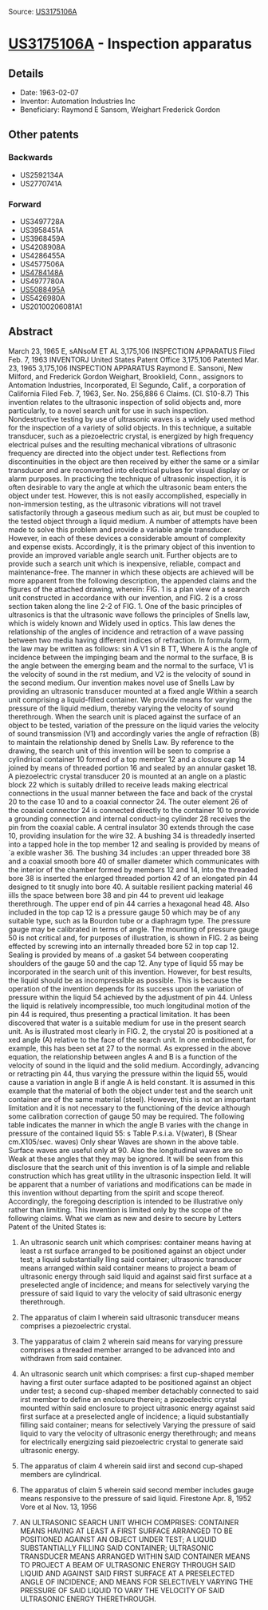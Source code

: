 Source: [US3175106A](https://patents.google.com/patent/US3175106A)

# [US3175106A](US3175106A.md) - Inspection apparatus

## Details

* Date: 1963-02-07
* Inventor: Automation Industries Inc
* Beneficiary: Raymond E Sansom, Weighart Frederick Gordon

## Other patents

### Backwards
 * US2592134A
 * US2770741A
### Forward
 * US3497728A
 * US3958451A
 * US3968459A
 * US4208908A
 * US4286455A
 * US4577506A
 * [US4784148A](US4784148A.md)
 * US4977780A
 * [US5088495A](US5088495A.md)
 * US5426980A
 * US20100206081A1
## Abstract

March 23, 1965 E, sANsoM ET AL 3,175,106 
INSPECTION APPARATUS Filed Feb. 7, 1963 INVENTORJ United States Patent Office 3,175,106 Patented Mar. 23, 1965 3,175,106 INSPECTION APPARATUS Raymond E. Sansoni, New Milford, and Frederick Gordon Weighart, Brooklield, Conn., assignors to Antomation Industries, Incorporated, El Segundo, Calif., a corporation of California Filed Feb. 7, 1963, Ser. No. 256,886 6 Claims. (Cl. S10-8.7) 
 This invention relates to the ultrasonic inspection of solid objects and, more particularly, to a novel search unit for use in such inspection. 
 Nondestructive testing by use of ultrasonic waves is a widely used method for the inspection of a variety of solid objects. In this technique, a suitable transducer, such as a piezoelectric crystal, is energized by high frequency electrical pulses and the resulting mechanical vibrations of ultrasonic frequency are directed into the object under test. Reflections from discontinuities in the object are then received by either the same or a similar transducer and are reconverted into electrical pulses for visual display or alarm purposes. 
 In practicing the technique of ultrasonic inspection, it is often desirable to vary the angle at which the ultrasonic beam enters the object under test. However, this is not easily accomplished, especially in non-immersion testing, as the ultrasonic vibrations will not travel satisfactorily through a gaseous medium such as air, but must be coupled to the tested object through a liquid medium. A number of attempts have been made to solve this problem and provide a variable angle transducer. However, in each of these devices a considerable amount of complexity and expense exists. Accordingly, it is the primary object of this invention to provide an improved variable angle search unit. Further objects are to provide such a search unit which is inexpensive, reliable, compact and maintenance-free. 
 The manner in which these objects are achieved will be more apparent from the following description, the appended claims and the figures of the attached drawing, wherein: 
 FIG. 1 is a plan view of a search unit constructed in accordance with our invention, and 
 FIG. 2 is a cross section taken along the line 2-2 of FIG. 1. 
 One of the basic principles of ultrasonics is that the ultrasonic wave follows the principles of Snells law, which is widely known and Widely used in optics. This law denes the relationship of the angles of incidence and retraction of a wave passing between two media having different indices of refraction. In formula form, the law may be written as follows: 
sin A V1 sin B TT, Where A is the angle of incidence between the impinging beam and the normal to the surface, B is the angle between the emerging beam and the normal to the surface, V1 is the velocity of sound in the rst medium, and V2 is the velocity of sound in the second medium. 
 Our invention makes novel use of Snells Law by providing an ultrasonic transducer mounted at a fixed angle Within a search unit comprising a liquid-filled container. We provide means for varying the pressure of the liquid medium, thereby varying the velocity of sound therethrough. When the search unit is placed against the surface of an object to be tested, variation of the pressure on the liquid varies the velocity of sound transmission (V1) and accordingly varies the angle of refraction (B) to maintain the relationship dened by Snells Law. 
 By reference to the drawing, the search unit of this invention will be seen to comprise a cylindrical container 10 formed of a top member 12 and a closure cap 14 joined by means of threaded portion 16 and sealed by an annular gasket 18. A piezoelectric crystal transducer 20 is mounted at an angle on a plastic block 22 which is suitably drilled to receive leads making electrical connections in the usual manner between the face and back of the crystal 20 to the case 10 and to a coaxial connector 24. The outer element 26 of the coaxial connector 24 is connected directly to the container 10 to provide a grounding connection and internal conduct-ing cylinder 28 receives the pin from the coaxial cable. A central insulator 30 extends through the case 10, providing insulation for the wire 32. A bushing 34 is threadedly inserted into a tapped hole in the top member 12 and sealing is provided by means of `a exible washer 36. The bushing 34 includes :an upper threaded bore 38 and a coaxial smooth bore 40 of smaller diameter which communicates with the interior of the chamber formed by members 12 and 14, Into the threaded bore 38 is inserted the enlarged threaded portion 42 of an elongated pin 44 designed to tit snugly into bore 40. A suitable resilient packing material 46 iills the space between bore 38 and pin 44 to prevent uid leakage therethrough. The upper end of pin 44 carries a hexagonal head 48. Also included in the top cap 12 is a pressure gauge 50 which may be of any suitable type, such as la Bourdon tube or a diaphragm type. The pressure gauge may be calibrated in terms of angle. The mounting of pressure gauge 50 is not critical and, for purposes of illustration, is shown in FIG. 2 as being effected by screwing into an internally threaded bore 52 in top cap 12. Sealing is provided by means of .a gasket 54 between cooperating shoulders of the gauge 50 and the cap 12. 
 Any type of liquid 55 may be incorporated in the search unit of this invention. However, for best results, the liquid should be as incompressible as possible. This is because the operation of the invention depends for its success upon the variation of pressure within the liquid 54 achieved by the adjustment of pin 44. Unless the liquid is relatively incompressible, too much longitudinal motion of the pin 44 is required, thus presenting a practical limitation. It has been discovered that water is a suitable medium for use in the present search unit. As is illustrated most clearly in FIG. 2, the crystal 20 is positioned at a xed angle (A) relative to the face of the search unit. In one embodiment, for example, this has been set at 27 to the normal. As expressed in the above equation, the relationship between angles A and B is a function of the velocity of sound in the liquid and the solid medium. Accordingly, advancing or retracting pin 44, thus varying the pressure within the liquid 55, would cause a variation in angle B if angle A is held constant. It is assumed in this example that the material of both the object under test and the search unit container are of the same material (steel). However, this is not an important limitation and it is not necessary to the functioning of the device although some calibration correction of gauge 50 may be required. The following table indicates the manner in which the angle B varies with the change in pressure of the contained liquid 55: 
 s Table P.s.i.a. V(water), B (Shear cm.X105/sec. waves) Only shear Waves are shown in the above table. Surface waves are useful only at 90. Also the longitudinal waves are so Weak at these angles that they may be ignored. 
 It will be seen from this disclosure that the search unit of this invention is of la simple and reliable construction which has great utility in the ultrasonic inspection lield. It will be apparent that a number of variations and modifications can be made in this invention without departing from the spirit and scope thereof. Accordingly, the foregoing description is intended to be illustrative only rather than limiting. This invention is limited only by the scope of the following claims. 
 What we clam as new and desire to secure by Letters Patent of the United States is: 
 1. An ultrasonic search unit which comprises: container means having at least a rst surface arranged to be positioned against an object under test; a liquid substantially lling said container; ultrasonic transducer means arranged within said container means to project a beam of ultrasonic energy through said liquid and against said first surface at a preselected angle of incidence; and means for selectively varying the pressure of said liquid to vary the velocity of said ultrasonic energy therethrough. 
 2. The apparatus of claim l wherein said ultrasonic transducer means comprises a piezoelectric crystal. 
 3. The yapparatus of claim 2 wherein said means for varying pressure comprises a threaded member arranged to be advanced into and withdrawn from said container. 
 4. An ultrasonic search unit which comprises: a first cup-shaped member having a first outer surface adapted to be positioned against an object under test; a second cup-shaped member detachably connected to said irst member to define an enclosure therein; a piezoelectric crystal mounted within said enclosure to project uitrasonic energy against said first surface at a preselected angle of incidence; a liquid substantially filling said container; means for selectively Varying the pressure of said liquid to vary the velocity of ultrasonic energy therethrough; and means for electrically energizing said piezoelectric crystal to generate said ultrasonic energy. 
 5. The apparatus of claim 4 wherein said iirst and second cup-shaped members are cylindrical. 
 6. The apparatus of claim 5 wherein said second member includes gauge means responsive to the pressure of said liquid. 
Firestone Apr. 8, 1952 Vore et al Nov. 13, 1956

1. AN ULTRASONIC SEARCH UNIT WHICH COMPRISES: CONTAINER MEANS HAVING AT LEAST A FIRST SURFACE ARRANGED TO BE POSITIONED AGAINST AN OBJECT UNDER TEST; A LIQUID SUBSTANTIALLY FILLING SAID CONTAINER; ULTRASONIC TRANSDUCER MEANS ARRANGED WITHIN SAID CONTAINER MEANS TO PROJECT A BEAM OF ULTRASONIC ENERGY THROUGH SAID LIQUID AND AGAINST SAID FIRST SURFACE AT A PRESELECTED ANGLE OF INCIDENCE; AND MEANS FOR SELECTIVELY VARYING THE PRESSURE OF SAID LIQUID TO VARY THE VELOCITY OF SAID ULTRASONIC ENERGY THERETHROUGH.